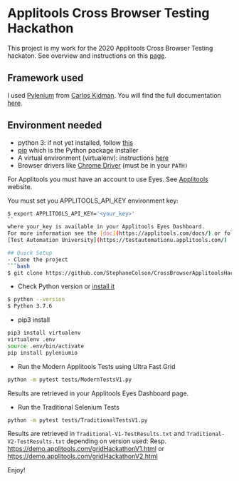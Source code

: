 # Applitools Cross Browser Testing Hackathon
This project is my work for the 2020 Applitools Cross Browser Testing hackaton.
See overview and instructions on this [page](https://applitools.com/cross-browser-testing-hackathon-v20-1-instructions/).

## Framework used
I used [Pylenium](https://github.com/ElSnoMan/pyleniumio) from [Carlos Kidman](https://github.com/ElSnoMan).
You will find the full documentation [here](https://elsnoman.gitbook.io/pylenium/).

## Environment needed
- python 3: if not yet installed, follow [this](https://www.python.org/downloads/)
- [pip](https://pypi.org/project/pip/) which is the Python package installer 
- A virtual environment (virtualenv): instructions [here](https://elsnoman.gitbook.io/pylenium/getting-started/virtual-environments)
- Browser drivers like [Chrome Driver](http://chromedriver.chromium.org/downloads) (must be in your `PATH)`

For Applitools you must have an account to use Eyes. See [Applitools](https://applitools.com/) website.

You must set you APPLITOOLS_API_KEY environment key:
```bash
$ export APPLITOOLS_API_KEY='<your_key>'
``
where your_key is available in your Applitools Eyes Dashboard.
For more information see the [doc](https://applitools.com/docs/) or follow courses on
[Test Automation University](https://testautomationu.applitools.com/)

## Quick Setup
- Clone the project
```bash
$ git clone https://github.com/StephaneColson/CrossBrowserApplitoolsHackaton.git
```
- Check Python version or [install it](https://www.python.org/downloads/)
```bash
$ python --version
$ Python 3.7.6
```

- pip3 install
```bash
pip3 install virtualenv
virtualenv .env
source .env/bin/activate
pip install pyleniumio
```

- Run the Modern Applitools Tests using Ultra Fast Grid
```bash
python -m pytest tests/ModernTestsV1.py
```
Results are retrieved in your Applitools Eyes Dashboard page.

- Run the Traditional Selenium Tests
```bash
python -m pytest tests/TraditionalTestsV1.py
```
Results are retrieved in `Traditional-V1-TestResults.txt` and `Traditional-V2-TestResults.txt`
depending on version used: Resp. https://demo.applitools.com/gridHackathonV1.html or 
https://demo.applitools.com/gridHackathonV2.html

Enjoy!



